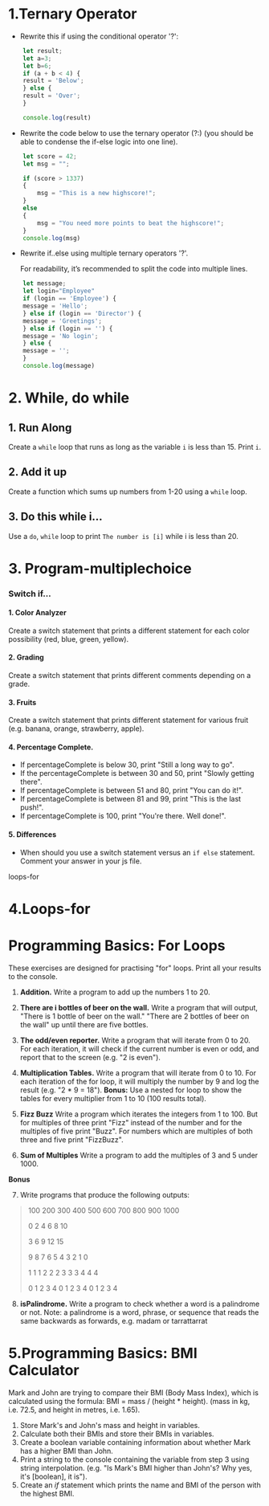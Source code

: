 # 1.Ternary Operator

* Rewrite this if using the conditional operator '?':
```js
    let result;
    let a=3;
    let b=6;
    if (a + b < 4) {
    result = 'Below';
    } else {
    result = 'Over';
    }

    console.log(result)
``` 
* Rewrite the code below to use the ternary operator (?:) (you should be able to condense the if-else logic into one line).
```js
    let score = 42;
    let msg = "";

    if (score > 1337)
    {
        msg = "This is a new highscore!";
    }
    else
    {
        msg = "You need more points to beat the highscore!";
    }
    console.log(msg)
```

* Rewrite if..else using multiple ternary operators '?'.

    For readability, it’s recommended to split the code into multiple lines.
```js
    let message;
    let login="Employee"
    if (login == 'Employee') {
    message = 'Hello';
    } else if (login == 'Director') {
    message = 'Greetings';
    } else if (login == '') {
    message = 'No login';
    } else {
    message = '';
    }
    console.log(message)
``` 
# 2. While, do while

## 1. Run Along
Create a `while` loop that runs as long as the variable `i` is less than 15. Print `i`.

## 2. Add it up 
Create a function which sums up numbers from 1-20 using a `while` loop.

## 3. Do this while i...
Use a `do`, `while` loop to print `The number is [i]` while i is less than 20. 


# 3. Program-multiplechoice
### Switch if... 

#### 1. Color Analyzer
Create a switch statement that prints a different statement for each color possibility (red, blue, green, yellow).

#### 2. Grading
Create a switch statement that prints different comments depending on a grade.

#### 3. Fruits
Create a switch statement that prints different statement for various fruit (e.g. banana, orange, strawberry, apple).

#### 4. Percentage Complete. 
* If percentageComplete is below 30, print "Still a long way to go". 
* If the percentageComplete is between 30 and 50, print "Slowly getting there". 
* If percentageComplete is between 51 and 80, print "You can do it!". 
* If percentageComplete is between 81 and 99, print "This is the last push!".
* If percentageComplete is 100, print "You're there. Well done!". 

#### 5. Differences
* When should you use a switch statement versus an `if else` statement. Comment your answer in your js file.

loops-for

# 4.Loops-for

# Programming Basics: For Loops

These exercises are designed for practising "for" loops. Print all your results to the console.

1. **Addition.** 
Write a program to add up the numbers 1 to 20.

2. **There are i bottles of beer on the wall.** 
Write a program that will output, "There is 1 bottle of beer on the wall." "There are 2 bottles of beer on the wall" up until there are five bottles. 

3. **The odd/even reporter.**
Write a program that will iterate from 0 to 20. For each iteration, it will check if the current number is even or odd, and report that to the screen (e.g. "2 is even").

4. **Multiplication Tables.**
Write a program that will iterate from 0 to 10. For each iteration of the for loop, it will multiply the number by 9 and log the result (e.g. "2 * 9 = 18").
**Bonus:** Use a nested for loop to show the tables for every multiplier from 1 to 10 (100 results total).

5. **Fizz Buzz**
Write a program which iterates the integers from 1 to 100. But for multiples of three print "Fizz" instead of the number and for the multiples of five print "Buzz". For numbers which are multiples of both three and five print "FizzBuzz".

6. **Sum of Multiples**
Write a program to add the multiples of 3 and 5 under 1000.

**Bonus** 

7. Write programs that produce the following outputs: 
>100 200 300 400 500 600 700 800 900 1000
>
>0 2 4 6 8 10
>
>3 6 9 12 15
>
>9 8 7 6 5 4 3 2 1 0
>
>1 1 1 2 2 2 3 3 3 4 4 4
>
>0 1 2 3 4 0 1 2 3 4 0 1 2 3 4

8. **isPalindrome.**
Write a program to check whether a word is a palindrome or not. 
Note: a palindrome is a word, phrase, or sequence that reads the same backwards as forwards, e.g. madam or tarrattarrat

# 5.Programming Basics: BMI Calculator

Mark and John are trying to compare their BMI (Body Mass Index), which is calculated using the formula: BMI = mass / (height * height). (mass in kg, i.e. 72.5, and height in metres, i.e. 1.65).

1. Store Mark's and John's mass and height in variables.
2. Calculate both their BMIs and store their BMIs in variables. 
3. Create a boolean variable containing information about whether Mark has a higher BMI than John.
4. Print a string to the console containing the variable from step 3 using string interpolation. (e.g. "Is Mark's BMI higher than John's? Why yes, it's [boolean], it is"). 
5. Create an *if* statement which prints the name and BMI of the person with the highest BMI. 
